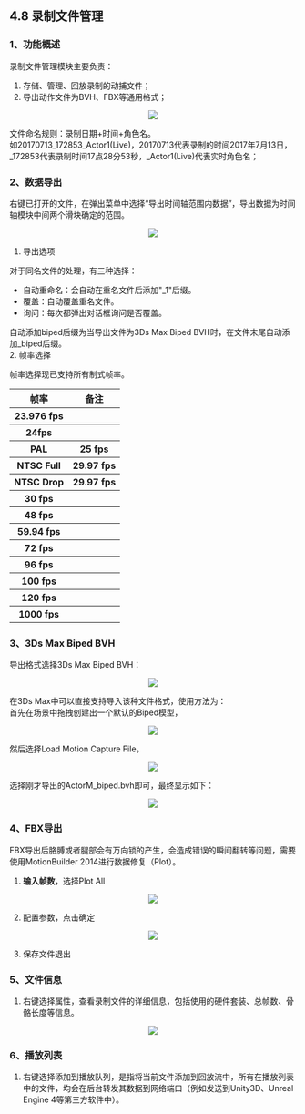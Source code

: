 ## 4.8 录制文件管理

### 1、功能概述
录制文件管理模块主要负责：
1. 存储、管理、回放录制的动捕文件；
2. 导出动作文件为BVH、FBX等通用格式；

<div align=center>
<img src="https://raw.githubusercontent.com/FOHEART/MotionVenusHelp/v1.3.2/software/filemgr.png"/>
</div>

文件命名规则：录制日期+时间+角色名。<br>
如20170713_172853_Actor1(Live)，20170713代表录制的时间2017年7月13日，_172853代表录制时间17点28分53秒，_Actor1(Live)代表实时角色名；<br>
### 2、数据导出
右键已打开的文件，在弹出菜单中选择“导出时间轴范围内数据”，导出数据为时间轴模块中间两个滑块确定的范围。

<div align=center>
<img src="https://raw.githubusercontent.com/FOHEART/MotionVenusHelp/v1.3.2/software/fileexport.png"/>
</div>

1. 导出选项

对于同名文件的处理，有三种选择：
- 自动重命名：会自动在重名文件后添加"_1"后缀。
- 覆盖：自动覆盖重名文件。
- 询问：每次都弹出对话框询问是否覆盖。

自动添加biped后缀为当导出文件为3Ds Max Biped BVH时，在文件末尾自动添加_biped后缀。<br>
2. 帧率选择

帧率选择现已支持所有制式帧率。

<div align=center>
<table>
    <tr><th>帧率</th><th>备注</th></tr>
    <tr><th>23.976 fps</th><th></th></tr>
    <tr><th>24fps</th><th></th></tr>
    <tr><th>PAL</th><th>25 fps</th></tr>
    <tr><th>NTSC Full</th><th>29.97 fps</th></tr>
    <tr><th>NTSC Drop</th><th>29.97 fps</th></tr>
    <tr><th>30 fps</th><th></th></tr>
    <tr><th>48 fps</th><th></th></tr>
    <tr><th>59.94 fps</th><th></th></tr>
    <tr><th>72 fps</th><th></th></tr>
    <tr><th>96 fps</th><th></th></tr>
    <tr><th>100 fps</th><th></th></tr>
    <tr><th>120 fps</th><th></th></tr>
    <tr><th>1000 fps</th><th></th></tr>
</table>
</div>

### 3、3Ds Max Biped BVH
导出格式选择3Ds Max Biped BVH：

<div align=center>
<img src="https://raw.githubusercontent.com/FOHEART/MotionVenusHelp/v1.3.2/software/bipedbvhexport.png"/>
</div>

在3Ds Max中可以直接支持导入该种文件格式，使用方法为：<br>
首先在场景中拖拽创建出一个默认的Biped模型，

<div align=center>
<img src="https://raw.githubusercontent.com/FOHEART/MotionVenusHelp/v1.3.2/software/bipedbvhcreate.png"/>
</div>

然后选择Load Motion Capture File，

<div align=center>
<img src="https://raw.githubusercontent.com/FOHEART/MotionVenusHelp/v1.3.2/software/bipedbvhload.png"/>
</div>

选择刚才导出的ActorM_biped.bvh即可，最终显示如下：

<div align=center>
<img src="https://raw.githubusercontent.com/FOHEART/MotionVenusHelp/v1.3.2/software/bipedbvhimport.png"/>
</div>

### 4、FBX导出
FBX导出后胳膊或者腿部会有万向锁的产生，会造成错误的瞬间翻转等问题，需要使用MotionBuilder 2014进行数据修复（Plot）。

1. **输入帧数**，选择Plot All

<div align=center>
<img src="https://raw.githubusercontent.com/FOHEART/MotionVenusHelp/v1.3.2/software/fbxplot.png"/>
</div>

2. 配置参数，点击确定

<div align=center>
<img src="https://raw.githubusercontent.com/FOHEART/MotionVenusHelp/v1.3.2/software/fbxplotprop.png"/>
</div>

3. 保存文件退出

### 5、文件信息
1. 右键选择属性，查看录制文件的详细信息，包括使用的硬件套装、总帧数、骨骼长度等信息。

<div align=center>
<img src="https://raw.githubusercontent.com/FOHEART/MotionVenusHelp/v1.3.2/software/filemgrprop.png"/>
</div>

### 6、播放列表
1. 右键选择添加到播放队列，是指将当前文件添加到回放流中，所有在播放列表中的文件，均会在后台转发其数据到网络端口（例如发送到Unity3D、Unreal Engine 4等第三方软件中）。